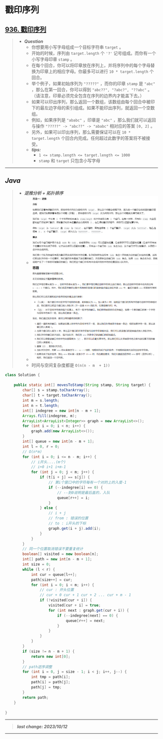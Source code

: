 # 戳印序列

## [936. 戳印序列](https://leetcode.cn/problems/stamping-the-sequence/)

> - ***Question***
>   - 你想要用小写字母组成一个目标字符串 `target` 。
>   - 开始的时候，序列由 `target.length` 个 `'?'` 记号组成。而你有一个小写字母印章 `stamp` 。
>   - 在每个回合，你可以将印章放在序列上，并将序列中的每个字母替换为印章上的相应字母。你最多可以进行 `10 * target.length`  个回合。
>   - 举个例子，如果初始序列为 `"?????"` ，而你的印章 `stamp` 是 `"abc"` ，那么在第一回合，你可以得到 `"abc??", "?abc?", "??abc"` 。（请注意，印章必须完全包含在序列的边界内才能盖下去。）
>   - 如果可以印出序列，那么返回一个数组，该数组由每个回合中被印下的最左边字母的索引组成。如果不能印出序列，就返回一个空数组。
>   - 例如，如果序列是 `"ababc"` ，印章是 `"abc"` ，那么我们就可以返回与操作 `"?????" -> "abc??" -> "ababc"` 相对应的答案 `[0, 2]` 。
>   - 另外，如果可以印出序列，那么需要保证可以在 `10 * target.length` 个回合内完成。任何超过此数字的答案将不被接受。
>   - ***tips:***
>     - `1 <= stamp.length <= target.length <= 1000`
>     - `stamp` 和 `target` 只包含小写字母

---

## *Java*

> - ***逆推分析 + 拓扑排序***
>   - ![images](images/戳印序列1.png)
>   - ![images](images/戳印序列2.png)
>   - 时间与空间复杂度都是 `O(n(n - m  + 1))`

```java
class Solution {

    public static int[] movesToStamp(String stamp, String target) {
        char[] s = stamp.toCharArray();
        char[] t = target.toCharArray();
        int m = s.length;
        int n = t.length;
        int[] indegree = new int[n - m + 1];
        Arrays.fill(indegree, m);
        ArrayList<ArrayList<Integer>> graph = new ArrayList<>();
        for (int i = 0; i < n; i++) {
            graph.add(new ArrayList<>());
        }
        int[] queue = new int[n - m + 1];
        int l = 0, r = 0;
        // O(n*m)
        for (int i = 0; i <= n - m; i++) {
            // i开头....(m个)
            // i+0 i+1 i+m-1
            for (int j = 0; j < m; j++) {
                if (t[i + j] == s[j]) {
                    // 第i个窗口中的字符每有一个对的上的入度-1
                    if (--indegree[i] == 0) {
                        // --到0说明是最后盖的，入队
                        queue[r++] = i;
                    }
                } else {
                    // i + j
                    // from : 错误的位置
                    // to : i开头的下标
                    graph.get(i + j).add(i);
                }
            }
        }
        // 同一个位置取消错误不要重复统计
        boolean[] visited = new boolean[n];
        int[] path = new int[n - m + 1];
        int size = 0;
        while (l < r) {
            int cur = queue[l++];
            path[size++] = cur;
            for (int i = 0; i < m; i++) {
                // cur : 开头位置
                // cur + 0 cur + 1 cur + 2 ... cur + m - 1
                if (!visited[cur + i]) {
                    visited[cur + i] = true;
                    for (int next : graph.get(cur + i)) {
                        if (--indegree[next] == 0) {
                            queue[r++] = next;
                        }
                    }
                }
            }
        }
        if (size != n - m + 1) {
            return new int[0];
        }
        // path逆序调整
        for (int i = 0, j = size - 1; i < j; i++, j--) {
            int tmp = path[i];
            path[i] = path[j];
            path[j] = tmp;
        }
        return path;
    }

}
```

---

> ***last change: 2023/10/12***

---
